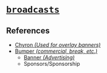 # [`broadcasts`](https://en.wikipedia.org/wiki/Broadcasting)


## References

  - [Chyron _(Used for overlay banners)_](https://en.wikipedia.org/wiki/Chyron)
  - [Bumper _(commercial, break, etc.)_](https://en.wikipedia.org/wiki/Bumper_(broadcasting))
    - [Banner _(Advertising)_](https://en.wikipedia.org/wiki/Banner#Advertising_banners)
    - Sponsors/Sponsorship

